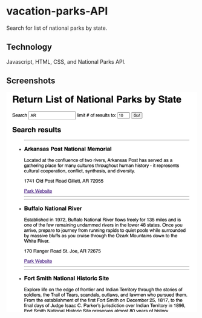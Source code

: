 # vacation-parks-API
 Search for list of national parks by state.
 
 ## Technology
 
 Javascript, HTML, CSS, and National Parks API. 
 
  ## Screenshots
 ![parksAPI](nationalParks.png)
